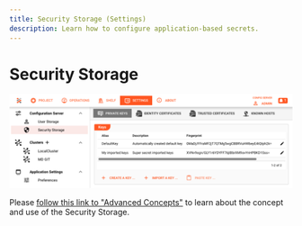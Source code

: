 ```yaml
---
title: Security Storage (Settings)
description: Learn how to configure application-based secrets.
---
```



# Security Storage


![](.settings-secret-storage_images/84c56b78.png "Security Storage (Settings --> Security Storage)")

Please [follow this link to "Advanced Concepts"](/docs/concept/advanced/secret-management) to learn about the concept and use of the Security Storage.
